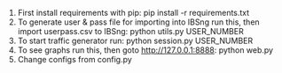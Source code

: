 1. First install requirements with pip:
   pip install -r requirements.txt
2. To generate user & pass file for importing into IBSng run this, then import userpass.csv to IBSng:
   python utils.py USER_NUMBER
3. To start traffic generator run:
   python session.py USER_NUMBER
4. To see graphs run this, then goto http://127.0.0.1:8888:
   python web.py
5. Change configs from config.py
